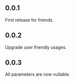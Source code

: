 ## 0.0.1

First release for friends.

## 0.0.2

Upgrade user friendly usages.

## 0.0.3

All parameters are now nullable.

